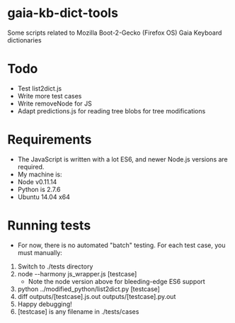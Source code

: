 gaia-kb-dict-tools
==================

Some scripts related to Mozilla Boot-2-Gecko (Firefox OS) Gaia Keyboard dictionaries

# Todo
* Test list2dict.js
 * Write more test cases
* Write removeNode for JS
* Adapt predictions.js for reading tree blobs for tree modifications

# Requirements
* The JavaScript is written with a lot ES6, and newer Node.js versions are required.
* My machine is:
 * Node v0.11.14
 * Python is 2.7.6
 * Ubuntu 14.04 x64

# Running tests
* For now, there is no automated "batch" testing. For each test case, you must manually:
 1. Switch to ./tests directory
 2. node --harmony js_wrapper.js [testcase]
     * Note the node version above for bleeding-edge ES6 support
 3. python ../modified_python/list2dict.py [testcase]
 4. diff outputs/[testcase].js.out outputs/[testcase].py.out
 5. Happy debugging!
 6. [testcase] is any filename in ./tests/cases